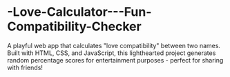 # -Love-Calculator---Fun-Compatibility-Checker
A playful web app that calculates "love compatibility" between two names. Built with HTML, CSS, and JavaScript, this lighthearted project generates random percentage scores for entertainment purposes - perfect for sharing with friends!
